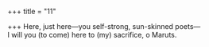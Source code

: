 +++
title = "11"

+++
Here, just here—you self-strong, sun-skinned poets—  
I will you (to come) here to (my) sacrifice, o Maruts.  
